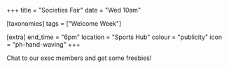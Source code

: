 +++
title = "Societies Fair"
date = "Wed 10am"

[taxonomies]
tags = ["Welcome Week"]

[extra]
end_time = "6pm"
location = "Sports Hub"
colour = "publicity"
icon = "ph-hand-waving"
+++

Chat to our exec members and get some freebies!